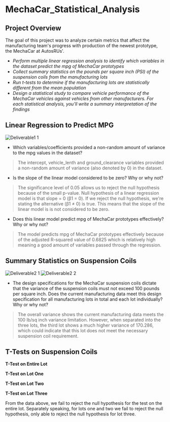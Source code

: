 # MechaCar_Statistical_Analysis

## Project Overview
The goal of this project was to analyze certain metrics that affect the manufacturing team's progress with production of the newest prototype, the MechaCar at AutosRUs'.

* *Perform multiple linear regression analysis to identify which variables in the dataset predict the mpg of MechaCar prototypes*
* *Collect summary statistics on the pounds per square inch (PSI) of the suspension coils from the manufacturing lots*
* *Run t-tests to determine if the manufacturing lots are statistically different from the mean population*
* *Design a statistical study to compare vehicle performance of the MechaCar vehicles against vehicles from other manufacturers. For each statistical analysis, you’ll write a summary interpretation of the findings*

## Linear Regression to Predict MPG

![Deliverable1 1](https://user-images.githubusercontent.com/89520192/149607380-69981c96-1edd-4afb-8c59-d67432bbcb23.PNG)

* Which variables/coefficients provided a non-random amount of variance to the mpg values in the dataset?

> The intercept, vehicle_lenth and ground_clearance variables provided a non-random amount of variance (also denoted by 0) in the dataset.

* Is the slope of the linear model considered to be zero? Why or why not?

> The significance level of 0.05 allows us to reject the null hypothesis because of the small p-value. Null hypothesis of a linear regression model is that slope = 0 (β1 = 0).
If we reject the null hypothesis, we're stating the alternative (β1 ≠ 0) is true. This means that the slope of the linear model is is not considered to be zero.   


* Does this linear model predict mpg of MechaCar prototypes effectively? Why or why not?

> The model predicts mpg of MechaCar prototypes effectively because of the adjusted R-squared value of 0.6825 which is relatively high meaning a good amount of variables passed through the regression.

## Summary Statistics on Suspension Coils

![Deliverable2 1](https://user-images.githubusercontent.com/89520192/149609114-f976993f-b592-4624-89ea-0e7a6ccd17fa.PNG)
![Deliverable2 2](https://user-images.githubusercontent.com/89520192/149609116-613d01eb-a978-41df-bb2c-e6aa5c6fa566.PNG)

* The design specifications for the MechaCar suspension coils dictate that the variance of the suspension coils must not exceed 100 pounds per square inch. Does the current manufacturing data meet this design specification for all manufacturing lots in total and each lot individually? Why or why not?
> The overall variance shows the current manufacturing data meets the 100 lb/sq inch variance limitation. However, when separated into the three lots, the third lot shows a much higher variance of 170.286, which could indicate that this lot does not meet the necessary suspension coil requirement.

## T-Tests on Suspension Coils

__T-Test on Entire Lot__

__T-Test on Lot One__

__T-Test on Lot Two__

__T-Test on Lot Three__ 

From the data above, we fail to reject the null hypothesis for the test on the entire lot. Separately speaking, for lots one and two we fail to reject the null hypothesis, only able to reject the null hypothesis for lot three. 

